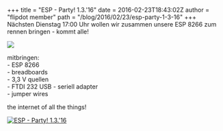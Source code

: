 +++
title = "ESP - Party! 1.3.'16"
date = 2016-02-23T18:43:02Z
author = "flipdot member"
path = "/blog/2016/02/23/esp-party-1-3-16"
+++
Nächsten Dienstag 17:00 Uhr wollen wir zusammen unsere ESP 8266 zum
rennen bringen - kommt alle\!  
  
![](https://flipdot.org/blog/uploads/x-all-the-things.serendipityThumb.jpg)  
  
mitbringen:  
\- ESP 8266  
\- breadboards  
\- 3,3 V quellen  
\- FTDI 232 USB - seriell adapter  
\- jumper wires

the internet of all the things\!  
  
[![ESP -
Party\! 1.3.'16](https://flipdot.org/blog/uploads/20160223_193437-1.serendipityThumb.jpg)](https://flipdot.org/blog/uploads/20160223_193437-1.jpg)
